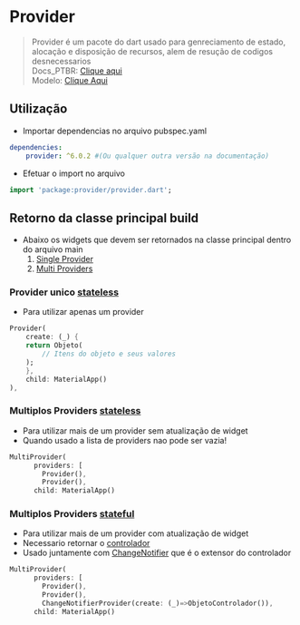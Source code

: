 # Provider
>Provider é um pacote do dart usado para genreciamento de estado, alocação e disposição de recursos, alem de resução de codigos desnecessarios<br>
Docs_PTBR: [Clique aqui](https://github.com/rrousselGit/provider/blob/master/resources/translations/pt_br/README.md)<br>
Modelo: [Clique Aqui](../../Flutter/Principais/Provider_Modelo.md)
## Utilização
- Importar dependencias no arquivo pubspec.yaml
```yaml
dependencies:
    provider: ^6.0.2 #(Ou qualquer outra versão na documentação)
```
- Efetuar o import no arquivo
```dart
import 'package:provider/provider.dart';
```
## Retorno da classe principal build
- Abaixo os widgets que devem ser retornados na classe principal dentro do arquivo main
  1. [Single Provider](./Provider.md#provider-unico-statelessflutterfundamentosmdtipos-basicos-widgets)
  2. [Multi Providers](./Provider.md#multiplos-providers-statefulflutterfundamentosmdtipos-basicos-widgets)
### Provider unico [stateless](../../Flutter/Fundamentos.md#tipos-basicos-widgets)
- Para utilizar apenas um provider
```dart
Provider(
    create: (_) {
    return Objeto(
        // Itens do objeto e seus valores
    );
    },
    child: MaterialApp()
),
```
### Multiplos Providers [stateless](../../Flutter/Fundamentos.md#tipos-basicos-widgets)
- Para utilizar mais de um provider sem atualização de widget
- Quando usado a lista de providers nao pode ser vazia!
```dart
MultiProvider(
      providers: [
        Provider(),
        Provider(),
      child: MaterialApp()
```
### Multiplos Providers [stateful](../../Flutter/Fundamentos.md#tipos-basicos-widgets)
- Para utilizar mais de um provider com atualização de widget
- Necessario retornar o [controlador](../../Flutter/Principais/Provider_Modelo.md)
- Usado juntamente com [ChangeNotifier](../../Flutter/Principais/Gerenciamento_estado_ChanceNotifier.md) que é o extensor do controlador
```dart
MultiProvider(
      providers: [
        Provider(),
        Provider(),
        ChangeNotifierProvider(create: (_)=>ObjetoControlador()),
      child: MaterialApp()
```